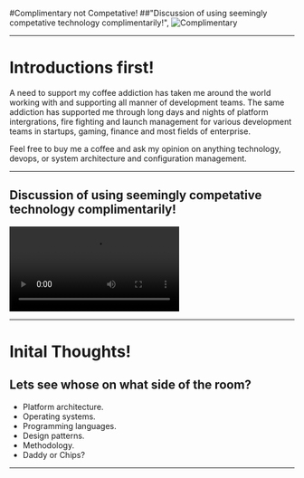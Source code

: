 #Complimentary not Competative!
##"Discussion of using seemingly competative technology complimentarily!",
![Complimentary](https://github.com/abuxton/presentations/blob/master/comp/_images/muppetspairprogramming.jpg?raw=true)

---
# Introductions first! 

A need to support my coffee addiction has taken me around the world working with and supporting all manner of development teams. The same addiction has supported me through long days and nights of platform intergrations, fire fighting and launch management for various development teams in startups, gaming, finance and most fields of enterprise.

Feel free to buy me a coffee and ask my opinion on anything technology, devops, or system architecture and  configuration management.

---
## Discussion of using seemingly competative technology complimentarily!

![inline](https://github.com/abuxton/presentations/blob/master/comp/_avi/muppetspairprogramming.mp4?raw=true)

---

# Inital Thoughts! #
## Lets see whose on what side of the room? ##

* Platform architecture.
* Operating systems.
* Programming languages.
* Design patterns.
* Methodology.
* Daddy or Chips?

---



